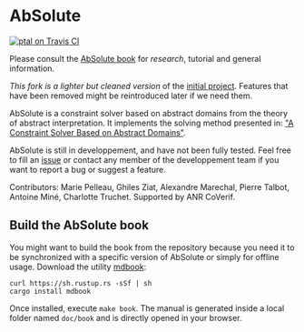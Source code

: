 # AbSolute

[![ptal on Travis CI][travis-image]][travis]

[travis-image]: https://travis-ci.org/ptal/AbSolute.png?branch=master
[travis]: https://travis-ci.org/ptal/AbSolute

Please consult the [AbSolute book](https://ptal.github.io/absolute/) for *research*, tutorial and general information.

_This fork is a lighter but cleaned version_ of the [initial project](https://github.com/mpelleau/AbSolute).
Features that have been removed might be reintroduced later if we need them.

AbSolute is a constraint solver based on abstract domains from the theory of abstract interpretation.
It implements the solving method presented in: ["A Constraint Solver Based on Abstract Domains"](https://hal.archives-ouvertes.fr/hal-00785604/file/Pelleau_Mine_Truchet_Benhamou.pdf).

AbSolute is still in developpement, and have not been fully tested.
Feel free to fill an [issue](https://github.com/ptal/AbSolute/issues) or contact any member of the developpement team if you want to report a bug or suggest a feature.

Contributors: Marie Pelleau, Ghiles Ziat, Alexandre Marechal, Pierre Talbot, Antoine Miné, Charlotte Truchet.
Supported by ANR CoVerif.

## Build the AbSolute book

You might want to build the book from the repository because you need it to be synchronized with a specific version of AbSolute or simply for offline usage.
Download the utility [mdbook](https://rust-lang-nursery.github.io/mdBook/):

```
curl https://sh.rustup.rs -sSf | sh
cargo install mdbook
```

Once installed, execute `make book`.
The manual is generated inside a local folder named `doc/book` and is directly opened in your browser.
